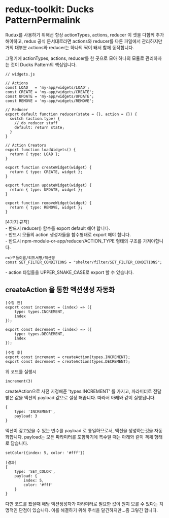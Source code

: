 # redux-toolkit: Ducks PatternPermalink
Rudux를 사용하기 위해선 항상 actionTypes, actions, reducer 이 셋을 다함께 추가해야하고, redux 공식 문서대로라면 actions와 reducer를 다른 파일에서 관리하지만 거의 대부분 actions와 reducer는 하나의 짝이 돼서 함께 동작합니다.

그렇기에 actionTypes, actions, reducer를 한 곳으로 모아 하나의 모듈로 관리하자는 것이 Ducks Pattern의 핵심입니다.

```
// widgets.js

// Actions
const LOAD   = 'my-app/widgets/LOAD';
const CREATE = 'my-app/widgets/CREATE';
const UPDATE = 'my-app/widgets/UPDATE';
const REMOVE = 'my-app/widgets/REMOVE';

// Reducer
export default function reducer(state = {}, action = {}) {
  switch (action.type) {
    // do reducer stuff
    default: return state;
  }
}

// Action Creators
export function loadWidgets() {
  return { type: LOAD };
}

export function createWidget(widget) {
  return { type: CREATE, widget };
}

export function updateWidget(widget) {
  return { type: UPDATE, widget };
}

export function removeWidget(widget) {
  return { type: REMOVE, widget };
}
```

[4가지 규칙]  
\- 반드시 reducer() 함수를 export default 해야 합니다.  
\- 반드시 모듈의 action 생성자들을 함수형태로 export 해야 합니다.  
\- 반드시 npm-module-or-app/reducer/ACTION_TYPE 형태의 구조를 가져야합니다.  
```
ex)모듈이름/리듀서명/액션명
const SET_FILTER_CONDITIONS = "shelter/filter/SET_FILTER_CONDITIONS";
```
\- action 타입들을 UPPER_SNAKE_CASE로 export 할 수 있습니다.  


## createAction 을 통한 액션생성 자동화

```
[수정 전]
export const increment = (index) => ({
    type: types.INCREMENT,
    index
});

export const decrement = (index) => ({
    type: types.DECREMENT,
    index
});

[수정 후]
export const increment = createAction(types.INCREMENT);
export const decrement = createAction(types.DECREMENT);
```
위 코드를 실행시 
```
increment(3)
```` 
createAction으로 사전 지정해준 'types.INCREMENT' 를 가지고, 파라미터로 전달받은 값을 액션의 payload 값으로 설정 해줍니다. 따라서 아래와 같이 실행됩니다.

```
{
    type: 'INCREMENT',
    payload: 3
}
```

액션이 갖고있을 수 있는 변수를 payload 로 통일하므로서, 액션을 생성하는것을 자동화합니다. payload는 모든 파라미터를 포함하기에 복수일 때는 아래와 같이 객체 형태로 담습니다.
```
setColor({index: 5, color: '#fff'})

[결과]
{
    type: 'SET_COLOR',
    payload: {
        index: 5,
        color: '#fff'
    }
}

```
다만 코드를 봤을때 해당 액션생성자가 파라미터로 필요한 값이 뭔지 모를 수 있다는 치명적인 단점이 있습니다. 이를 해결하기 위해 주석을 달긴하지만...좀 그렇긴 합니다.